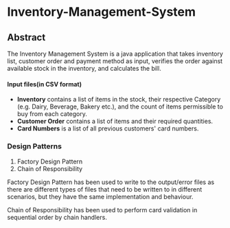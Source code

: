 # Inventory-Management-System

## Abstract

The Inventory Management System is a java application that takes inventory list, customer order and payment method as input, verifies the order against available stock in the inventory, and calculates the bill.
#### **Input files(in CSV format)**
* **Inventory** contains a list of items in the stock, their respective Category (e.g. Dairy, Beverage, Bakery etc.), and the count of items permissible to buy from each category.
* **Customer Order** contains a list of items and their required quantities.
* **Card Numbers** is a list of all previous customers' card numbers.


### Design Patterns
1) Factory Design Pattern
2) Chain of Responsibility

Factory Design Pattern has been used to write to the output/error files as there are different types of files that need to be written to in different scenarios, but they have the same implementation and behaviour.

Chain of Responsibility has been used to  perform card validation in sequential order by chain handlers.

